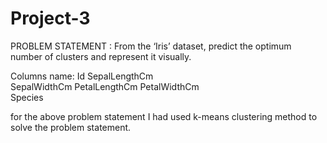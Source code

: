 # Project-3
PROBLEM STATEMENT : From the ‘Iris’ dataset, predict the optimum number of clusters and represent it visually.

Columns name:
Id
SepalLengthCm	
SepalWidthCm
PetalLengthCm
PetalWidthCm	
Species

for the above problem statement I had used k-means clustering method to solve the problem statement.
